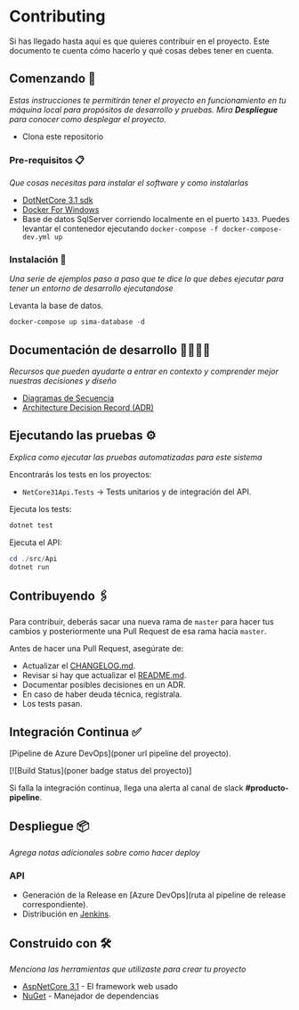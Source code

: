 # Contributing

Si has llegado hasta aquí es que quieres contribuir en el proyecto. Este documento te cuenta cómo hacerlo y qué cosas debes tener en cuenta.

## Comenzando 🚀

_Estas instrucciones te permitirán tener el proyecto en funcionamiento en tu máquina local para propósitos de desarrollo y pruebas. Mira **Despliegue** para conocer como desplegar el proyecto._

- Clona este repositorio

### Pre-requisitos 📋

_Que cosas necesitas para instalar el software y como instalarlas_

- [DotNetCore 3.1 sdk](https://dotnet.microsoft.com/download/dotnet-core/3.1)
- [Docker For Windows](https://docs.docker.com/docker-for-windows/install/)
- Base de datos SqlServer corriendo localmente en el puerto `1433`. Puedes levantar el contenedor ejecutando `docker-compose -f docker-compose-dev.yml up`

### Instalación 🔧

_Una serie de ejemplos paso a paso que te dice lo que debes ejecutar para tener un entorno de desarrollo ejecutandose_

Levanta la base de datos.

```powershell
docker-compose up sima-database -d
```

## Documentación de desarrollo 👨‍💻👩‍💻

_Recursos que pueden ayudarte a entrar en contexto y comprender mejor nuestras decisiones y diseño_

- [Diagramas de Secuencia](./doc/Diagrams/)
- [Architecture Decision Record (ADR)](./doc/ADRs/)

## Ejecutando las pruebas ⚙️

_Explica como ejecutar las pruebas automatizadas para este sistema_

Encontrarás los tests en los proyectos:

- `NetCore31Api.Tests` -> Tests unitarios y de integración del API.

Ejecuta los tests:

```powershell
dotnet test
```

Ejecuta el API:

```powershell
cd ./src/Api
dotnet run
```

## Contribuyendo 🖇️

Para contribuir, deberás sacar una nueva rama de `master` para hacer tus cambios y posteriormente una Pull Request de esa rama hacia `master`.

Antes de hacer una Pull Request, asegúrate de:

- Actualizar el [CHANGELOG.md](./doc/CHANGELOG.md).
- Revisar si hay que actualizar el [README.md](../README.md).
- Documentar posibles decisiones en un ADR.
- En caso de haber deuda técnica, regístrala.
- Los tests pasan.

## Integración Continua ✅

[Pipeline de Azure DevOps](poner url pipeline del proyecto).

[![Build Status](poner badge status del proyecto)]

Si falla la integración continua, llega una alerta al canal de slack **#producto-pipeline**.

## Despliegue 📦

_Agrega notas adicionales sobre como hacer deploy_

### API

- Generación de la Release en [Azure DevOps](ruta al pipeline de release correspondiente).
- Distribución en [Jenkins](http://jenkins-aida:8080/view/).

## Construido con 🛠️

_Menciona las herramientas que utilizaste para crear tu proyecto_

- [AspNetCore 3.1](https://docs.microsoft.com/es-es/aspnet/core/?view=aspnetcore-3.1) - El framework web usado
- [NuGet](https://www.nuget.org/) - Manejador de dependencias
